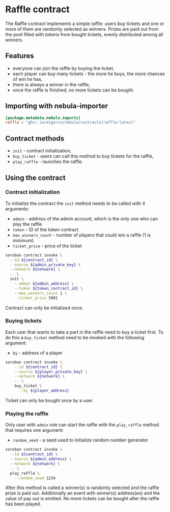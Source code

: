 # Raffle contract

The Raffle contract implements a simple raffle: users buy tickets and one or more of them are randomly selected as winners. Prizes are paid out from the pool filled with tokens from bought tickets, evenly distributed among all winners.

## Features

* everyone can join the raffle by buying the ticket,
* each player can buy many tickets - the more he buys, the more chances of win he has,
* there is always a winner in the raffle,
* once the raffle is finished, no more tickets can be bought.


## Importing with nebula-importer

````toml
[package.metadata.nebula.imports]
raffle = "ghcr.io/eigerco/nebula/contracts/raffle:latest"
````

## Contract methods

* `init` - contract initialization,
* `buy_ticket` - users can call this method to buy tickets for the raffle,
* `play_raffle` - launches the raffle.

## Using the contract

### Contract initialization

To initialize the contract the `init` method needs to be called with 4 arguments:
* `admin` - address of the admin account, which is the only one who can play the raffle
* `token` - ID of the token contract
* `max_winners_count` - number of players that could win a raffle (1 is minimum)
* `ticket_price` - price of the ticket

```bash
soroban contract invoke \
  --id ${contract_id} \
  --source ${admin_private_key} \
  --network ${network} \
  -- \
  init \
    --admin ${admin_address} \
    --token ${token_contract_id} \
    --max_winners_count 1 \
    --ticket_price 5001
```
Contract can only be initialized once.

### Buying tickets

Each user that wants to take a part in the raffle need to buy a ticket first. To do this a `buy_ticket` method need to be invoked with the following argument:
* `by` - address of a player

```bash
soroban contract invoke \
    --id ${contract_id} \
    --source ${player_private_key} \
    --network ${network} \
    -- \
    buy_ticket \
      --by ${player_address}
```
Ticket can only be bought once by a user.

### Playing the raffle

Only user with `admin` role can start the raffle with the `play_raffle` method that requires one argument:
* `random_seed` - a seed used to initialize random number generator

```bash
soroban contract invoke \
  --id ${contract_id} \
  --source ${admin_address} \
  --network ${network} \
  -- \
  play_raffle \
    --random_seed 1234
```
After this method is called a winner(s) is randomly selected and the raffle prize is paid out. Additionally an event with winner(s) address(es) and the value of pay out is emitted. No more tickets can be bought after the raffle has been played.
